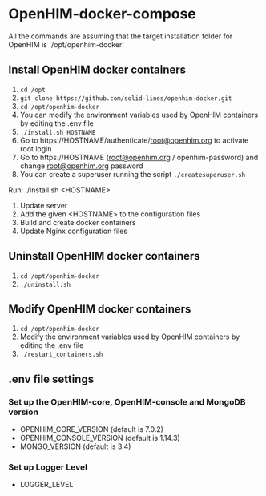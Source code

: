 # OpenHIM-docker-compose
All the commands are assuming that the target installation folder for OpenHIM is `/opt/openhim-docker'

## Install OpenHIM docker containers
1. `cd /opt`
2. `git clone https://github.com/solid-lines/openhim-docker.git`
3. `cd /opt/openhim-docker`
4. You can modify the environment variables used by OpenHIM containers by editing the .env file
5. `./install.sh HOSTNAME`
6. Go to https://HOSTNAME/authenticate/root@openhim.org  to activate root login
7. Go to https://HOSTNAME (root@openhim.org / openhim-password) and change root@openhim.org password
8. You can create a superuser running the script `./createsuperuser.sh`


Run: ./install.sh \<HOSTNAME\>

1. Update server
2. Add the given \<HOSTNAME\> to the configuration files
3. Build and create docker containers
4. Update Nginx configuration files
  
## Uninstall OpenHIM docker containers
1. `cd /opt/openhim-docker`
2. `./uninstall.sh`

## Modify OpenHIM docker containers
1. `cd /opt/openhim-docker`
2. Modify the environment variables used by OpenHIM containers by editing the .env file
3. `./restart_containers.sh`

## .env file settings
### Set up the OpenHIM-core, OpenHIM-console and MongoDB version
* OPENHIM_CORE_VERSION (default is 7.0.2)
* OPENHIM_CONSOLE_VERSION (default is 1.14.3)
* MONGO_VERSION (default is 3.4)
### Set up Logger Level
* LOGGER_LEVEL
